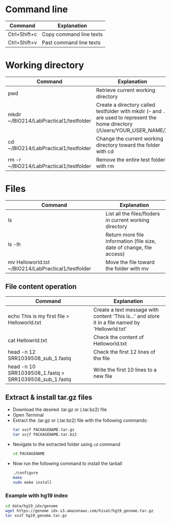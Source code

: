 # Command line
| Command      | Explanation             |
| ------------ | ----------------------- |
| Ctrl+Shift+c | Copy command line texts |
| Ctrl+Shift+v | Past command line texts | 


# Working directory
| Command                                 | Explanation                                                                                                                     |
| --------------------------------------- | ------------------------------------------------------------------------------------------------------------------------------- |
| pwd                                     | Retrieve current working directory                                                                                              |
| mkdir ~/BIO214/LabPractical1/testfolder | Create a directory called testfolder with mkdir (`~` and `.` are used to represent the home directory (/Users/YOUR_USER_NAME/)) |
| cd ~/BIO214/LabPractical1/testfolder    | Change the current working directory toward the folder with cd                                                                  |
| rm -r ~/BIO214/LabPractical1/testfolder | Remove the entire test folder with rm                                                                                           | 



# Files
| Command                                             | Explanation                                                           |
| --------------------------------------------------- | --------------------------------------------------------------------- |
| ls                                                  | List all the files/floders in current working directory               |
| ls -lh                                              | Return more file information (file size, date of change, file access) |
| mv Helloworld.txt ~/BIO214/LabPractical1/testfolder | Move the file toward the folder with mv                               | 


## File content operation
| Command                                                | Explanation                                                                                     |
| ------------------------------------------------------ | ----------------------------------------------------------------------------------------------- |
| echo This is my first file > Helloworld.txt            | Create a text message with content 'This is...' and store it in a file named by 'Hellowrld.txt' |
| cat Hellowrld.txt                                      | Check the content of Helloworld.txt                                                             |
| head -n 12 SRR1039508_sub_1.fastq                      | Check the first 12 lines of the file                                                            |
| head -n 10 SRR1039508_1.fastq > SRR1039508_sub_1.fastq | Write the first 10 lines to a new file                                                          |

## Extract & install tar.gz files
- Download the desired .tar.gz or (.tar.bz2) file
- Open Terminal
- Extract the .tar.gz or (.tar.bz2) file with the following commands:
	```bash
	tar xvzf PACKAGENAME.tar.gz
	tar xvjf PACKAGENAME.tar.bz2
	```
- Nevigate to the extracted folder using `cd` command
	```bash
	cd PACKAGENAME
	```
- Now run the following command to install the tarball
	```bash
	./configure
	make
	sudo make install
	```

### Example with hg19 index
```bash
cd data/hg19_idx/genome
wget https://genome idx.s3.amazonaws.com/hisat/hg19_genome.tar.gz
tar xvzf hg19_genome.tar.gz
```






